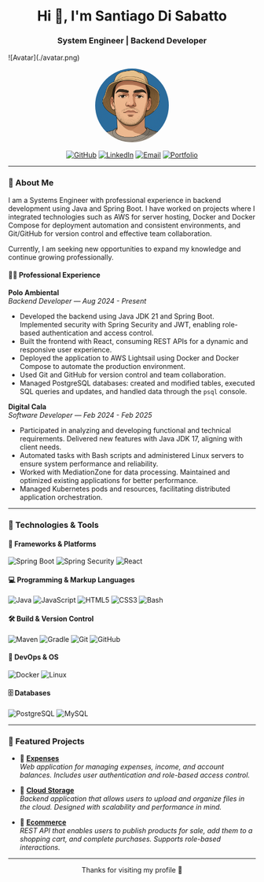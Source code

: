 <h1 align="center">Hi 👋, I'm Santiago Di Sabatto</h1>
<h3 align="center"> System Engineer | Backend Developer</h3>
![Avatar](./avatar.png)
<p align="center">
  <img src="avatar.png" alt="Your avatar" width="150" style="border-radius: 50%;">
</p>

<p align="center">
  <a href="https://github.com/disa-02"><img alt="GitHub" src="https://img.shields.io/badge/GitHub-181717?style=for-the-badge&logo=github&logoColor=white" /></a>
  <a href="https://www.linkedin.com/in/santiagodisabatto"><img alt="LinkedIn" src="https://img.shields.io/badge/LinkedIn-0A66C2?style=for-the-badge&logo=linkedin&logoColor=white" /></a>
  <a href="mailto:santiagodisabatto@gmail.com"><img alt="Email" src="https://img.shields.io/badge/Email-D14836?style=for-the-badge&logo=gmail&logoColor=white" /></a>
  <a href="https://disa-02.github.io/portfolio/ "><img alt="Portfolio" src="https://img.shields.io/badge/Portfolio-000000?style=for-the-badge&logo=web&logoColor=white" /></a>
</p>

---

### 🧠 About Me

I am a Systems Engineer with professional experience in backend development using Java and Spring Boot. I have worked on projects where I integrated technologies such as AWS for server hosting, Docker and Docker Compose for deployment automation and consistent environments, and Git/GitHub for version control and effective team collaboration.

Currently, I am seeking new opportunities to expand my knowledge and continue growing professionally.

#### 👨‍💻 Professional Experience

**Polo Ambiental**  
_Backend Developer — Aug 2024 - Present_  
- Developed the backend using Java JDK 21 and Spring Boot. Implemented security with Spring Security and JWT, enabling role-based authentication and access control.  
- Built the frontend with React, consuming REST APIs for a dynamic and responsive user experience.  
- Deployed the application to AWS Lightsail using Docker and Docker Compose to automate the production environment.  
- Used Git and GitHub for version control and team collaboration.  
- Managed PostgreSQL databases: created and modified tables, executed SQL queries and updates, and handled data through the `psql` console.

**Digital Cala**  
_Software Developer — Feb 2024 - Feb 2025_  
- Participated in analyzing and developing functional and technical requirements. Delivered new features with Java JDK 17, aligning with client needs.  
- Automated tasks with Bash scripts and administered Linux servers to ensure system performance and reliability.  
- Worked with MediationZone for data processing. Maintained and optimized existing applications for better performance.  
- Managed Kubernetes pods and resources, facilitating distributed application orchestration.

---

### 🚀 Technologies & Tools

#### 🧰 Frameworks & Platforms
![Spring Boot](https://img.shields.io/badge/Spring_Boot-6DB33F?style=flat&logo=spring-boot)
![Spring Security](https://img.shields.io/badge/Spring_Security-6DB33F?style=flat&logo=spring-security&logoColor=white)
![React](https://img.shields.io/badge/React-20232A?style=flat&logo=react&logoColor=61DAFB)

#### 💻 Programming & Markup Languages
![Java](https://img.shields.io/badge/Java-ED8B00?style=flat&logo=java&logoColor=white)
![JavaScript](https://img.shields.io/badge/JavaScript-F7DF1E?style=flat&logo=javascript&logoColor=black)
![HTML5](https://img.shields.io/badge/HTML5-E34F26?style=flat&logo=html5&logoColor=white)
![CSS3](https://img.shields.io/badge/CSS3-1572B6?style=flat&logo=css3)
![Bash](https://img.shields.io/badge/Bash-121011?style=flat&logo=gnu-bash&logoColor=white)

#### 🛠️ Build & Version Control
![Maven](https://img.shields.io/badge/Maven-C71A36?style=flat&logo=apache-maven&logoColor=white)
![Gradle](https://img.shields.io/badge/Gradle-02303A?style=flat&logo=gradle)
![Git](https://img.shields.io/badge/Git-F05032?style=flat&logo=git&logoColor=white)
![GitHub](https://img.shields.io/badge/GitHub-181717?style=flat&logo=github)

#### 🐳 DevOps & OS
![Docker](https://img.shields.io/badge/Docker-2496ED?style=flat&logo=docker&logoColor=white)
![Linux](https://img.shields.io/badge/Linux-FCC624?style=flat&logo=linux&logoColor=black)

#### 🗄️ Databases
![PostgreSQL](https://img.shields.io/badge/PostgreSQL-336791?style=flat&logo=postgresql&logoColor=white)
![MySQL](https://img.shields.io/badge/MySQL-4479A1?style=flat&logo=mysql&logoColor=white)

---

### 📌 Featured Projects

- 🔗 [**Expenses**](https://github.com/disa-02/expenses)  
  _Web application for managing expenses, income, and account balances. Includes user authentication and role-based access control._

- 🔗 [**Cloud Storage**](https://github.com/disa-02/cloudStorage)  
  _Backend application that allows users to upload and organize files in the cloud. Designed with scalability and performance in mind._

- 🔗 [**Ecommerce**](https://github.com/disa-02/ecommerce)  
  _REST API that enables users to publish products for sale, add them to a shopping cart, and complete purchases. Supports role-based interactions._

---

<p align="center">Thanks for visiting my profile 🚀</p>
